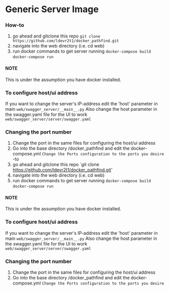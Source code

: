 # Generic Server Image

### How-to
1. go ahead and gitclone this repo
`git clone https://github.com/ldevr2t1/docker_pathfind.git`
2. navigate into the web directory (i.e. cd web)
3. run docker commands to get server running
`docker-compose build`
`docker-compose run`

#### NOTE
This is under the assumption you have docker installed.

### To configure host/ui address
If you want to change the server's IP-address edit the 'host' parameter in main
`web/swagger_server/__main__.py`
Also change the host parameter in the swagger.yaml file for the UI to work
`web/swagger_server/server/swagger.yaml`


### Changing the port number
1. Change the port in the same files for configuring the host/ui address
2. Go into the base directory /docker_pathfind and edit the docker-compose.yml
`Change the Ports configuration to the ports you desire`
-to
1. go ahead and gitclone this repo
`git clone https://github.com/ldevr2t1/docker_pathfind.git'
2. navigate into the web directory (i.e. cd web)
3. run docker commands to get server running
`docker-compose build`
`docker-compose run`

#### NOTE
This is under the assumption you have docker installed.

### To configure host/ui address
If you want to change the server's IP-address edit the 'host' parameter in main
`web/swagger_server/__main__.py` 
Also change the host parameter in the swagger.yaml file for the UI to work
`web/swagger_server/server/swagger.yaml`


### Changing the port number
1. Change the port in the same files for configuring the host/ui address
2. Go into the base directory /docker_pathfind and edit the docker-compose.yml
`Change the Ports configuration to the ports you desire`
